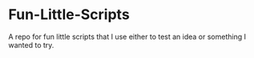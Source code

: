 # Fun-Little-Scripts
A repo for fun little scripts that I use either to test an idea or something I wanted to try.
